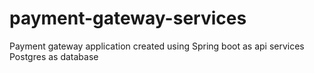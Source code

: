 # payment-gateway-services
Payment gateway application created using Spring boot as api services  Postgres as database

